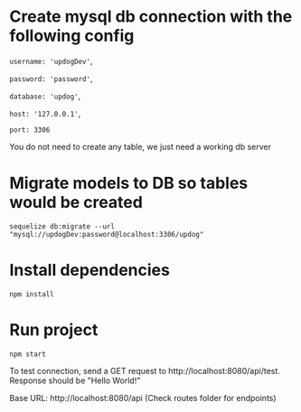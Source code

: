 # Create mysql db connection with the following config
`username: 'updogDev'`,

`password: 'password'`,

`database: 'updog'`,

`host: '127.0.0.1'`,

`port: 3306`

You do not need to create any table, we just need a working db server

# Migrate models to DB so tables would be created

`sequelize db:migrate --url "mysql://updogDev:password@localhost:3306/updog"`

# Install dependencies

`npm install`

# Run project

`npm start`

To test connection, send a GET request to http://localhost:8080/api/test. Response should be "Hello World!" 

Base URL: http://localhost:8080/api (Check routes folder for endpoints)